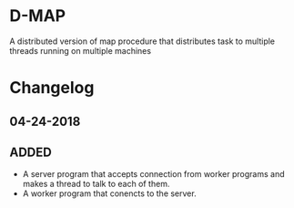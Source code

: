 # D-MAP
A distributed version of map procedure that distributes task to multiple
threads running on multiple machines

# Changelog
## 04-24-2018
## ADDED
  - A server program that accepts connection from worker programs and makes a thread to talk to each of them.
  - A worker program that conencts to the server.  
  


